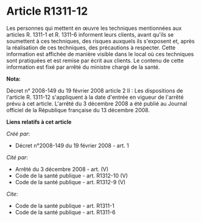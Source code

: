 # Article R1311-12

Les personnes qui mettent en œuvre les techniques mentionnées aux articles R. 1311-1 et R. 1311-6 informent leurs clients,
avant qu'ils se soumettent à ces techniques, des risques auxquels ils s'exposent et, après la réalisation de ces techniques,
des précautions à respecter. Cette information est affichée de manière visible dans le local où ces techniques sont
pratiquées et est remise par écrit aux clients. Le contenu de cette information est fixé par arrêté du ministre chargé de la
santé.

**Nota:**

Décret n° 2008-149 du 19 février 2008 article 2 II : Les dispositions de l'article R. 1311-12 s'appliquent à la date d'entrée
en vigueur de l'arrêté prévu à cet article. L'arrêté du 3 décembre 2008 a été publié au Journal officiel de la République
française du 13 décembre 2008.

**Liens relatifs à cet article**

_Créé par_:

  - Décret n°2008-149 du 19 février 2008 - art. 1

_Cité par_:

  - Arrêté du 3 décembre 2008 - art. (V)
  - Code de la santé publique - art. R1312-10 (V)
  - Code de la santé publique - art. R1312-9 (V)

_Cite_:

  - Code de la santé publique - art. R1311-1
  - Code de la santé publique - art. R1311-6
